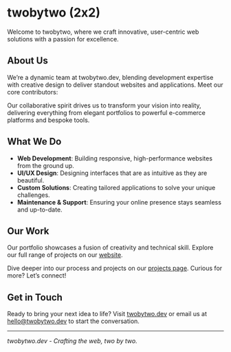 # twobytwo (2x2)

Welcome to twobytwo, where we craft innovative, user-centric web solutions with a passion for excellence.

## About Us

We’re a dynamic team at twobytwo.dev, blending development expertise with creative design to deliver standout websites and applications. Meet our core contributors:

Our collaborative spirit drives us to transform your vision into reality, delivering everything from elegant portfolios to powerful e-commerce platforms and bespoke tools.

## What We Do

- **Web Development**: Building responsive, high-performance websites from the ground up.
- **UI/UX Design**: Designing interfaces that are as intuitive as they are beautiful.
- **Custom Solutions**: Creating tailored applications to solve your unique challenges.
- **Maintenance & Support**: Ensuring your online presence stays seamless and up-to-date.

## Our Work

Our portfolio showcases a fusion of creativity and technical skill. Explore our full range of projects on our [website](https://twobytwo.dev/).

Dive deeper into our process and projects on our [projects page](https://twobytwo.dev/Projects). Curious for more? Let’s connect!

## Get in Touch

Ready to bring your next idea to life? Visit [twobytwo.dev](https://twobytwo.dev/) or email us at [hello@twobytwo.dev](mailto:hello@twobytwo.dev) to start the conversation.

---

*twobytwo.dev - Crafting the web, two by two.*
